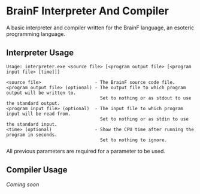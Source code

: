# BrainF Interpreter And Compiler
A basic interpreter and compiler written for the BrainF language, an esoteric programming language.

## Interpreter Usage
    Usage: interpreter.exe <source file> [<program output file> [<program input file> [time]]]
    
    <source file>                    - The BrainF source code file.
    <program output file> (optional) - The output file to which program output will be written to.
                                       Set to nothing or as stdout to use the standard output.
    <program input file> (optional)  - The input file to which program input will be read from.
                                       Set to nothing or as stdin to use the standard input.
    <time> (optional)                - Show the CPU time after running the program in seconds.
                                       Set to nothing to ignore.

All previous parameters are required for a parameter to be used.

## Compiler Usage
*Coming soon*
